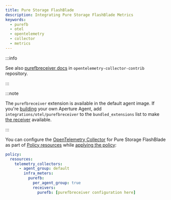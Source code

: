 ```yaml
---
title: Pure Storage FlashBlade
description: Integrating Pure Storage FlashBlade Metrics
keywords:
  - purefb
  - otel
  - opentelemetry
  - collector
  - metrics
---
```


:::info

See also [purefbreceiver docs][receiver] in `opentelemetry-collector-contrib`
repository.

:::

:::note

The `purefbreceiver` extension is available in the default agent image. If
you're [building][build] your own Aperture Agent, add
`integrations/otel/purefbreceiver` to the `bundled_extensions` list to make [the
receiver][receiver] available.

:::

You can configure the [OpenTelemetry Collector][opentelemetry-collector] for
Pure Storage FlashBlade as part of [Policy resources][policy-resources] while
[applying the policy][applying-policy]:

```yaml
policy:
  resources:
    telemetry_collectors:
      - agent_group: default
        infra_meters:
          purefb:
            per_agent_group: true
            receivers:
              purefb: [purefbreceiver configuration here]
```

[build]: /reference/aperturectl/build/agent/agent.md
[receiver]:
  https://github.com/open-telemetry/opentelemetry-collector-contrib/tree/main/receiver/purefbreceiver
[opentelemetry-collector]: /reference/policies/spec.md#telemetry-collector
[applying-policy]: /use-cases/use-cases.md
[policy-resources]: /reference/policies/spec.md#resources
